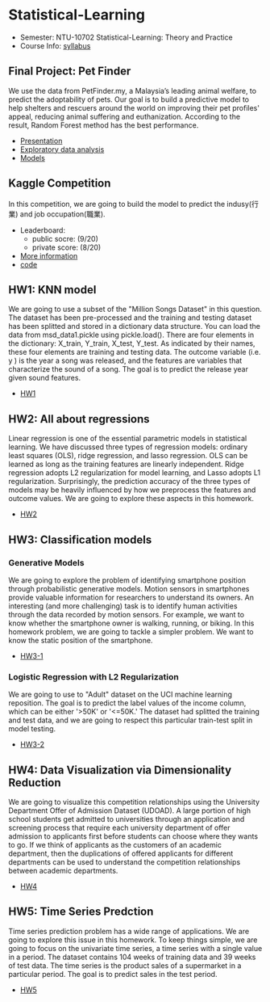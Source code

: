 # Statistical-Learning
- Semester: NTU-10702 Statistical-Learning: Theory and Practice
- Course Info: [syllabus](https://github.com/tzuhsuancheng/Statistical-Learning/blob/master/syllabus%202019%20v1.pdf)

## Final Project: Pet Finder
We use the data from PetFinder.my, a Malaysia’s leading animal welfare, to predict the adoptability of pets. Our goal is to build a predictive model to help shelters and rescuers around the world on improving their pet profiles' appeal, reducing animal suffering and euthanization. According to the result, Random Forest method has the best performance.
- [Presentation](https://github.com/tzuhsuancheng/Statistical-Learning/blob/master/Final-project/project_petfinder.pdf)
- [Exploratory data analysis](https://drive.google.com/drive/folders/15fOS1TACWvyGVULFeincHjdgY81oh7e-?fbclid=IwAR1jHRoq3x89sPcI_VVg92fHspn03Jtpy9_ydMqT535i9IU3Q2GlWqMCvlk)
- [Models](https://drive.google.com/drive/folders/1Fb_RlaEd44mLGa0yHcEJQfWPlfQsOKw-?fbclid=IwAR1jHRoq3x89sPcI_VVg92fHspn03Jtpy9_ydMqT535i9IU3Q2GlWqMCvlk)

## Kaggle Competition
In this competition, we are going to build the model to predict the indusy(行業) and job occupation(職業).
- Leaderboard:
  - public socre: (9/20)
  - private score: (8/20)
- [More information](https://www.kaggle.com/c/2019sl)
- [code](https://github.com/tzuhsuancheng/Statistical-Learning/blob/master/Kaggle-competition/Final.ipynb)


## HW1: KNN model
We are going to use a subset of the "Million Songs Dataset" in this question. The dataset has been pre-processed and the training and testing dataset has been splitted and stored in a dictionary data structure. You can load the data from msd_data1.pickle using pickle.load(). There are four elements in the dictionary: X_train, Y_train, X_test, Y_test. As indicated by their names, these four elements are training and testing data. The outcome variable (i.e.  y ) is the year a song was released, and the features are variables that characterize the sound of a song. The goal is to predict the release year given sound features.
- [HW1](https://github.com/tzuhsuancheng/Statistical-Learning/blob/master/HW1/homework1.ipynb)

## HW2: All about regressions
Linear regression is one of the essential parametric models in statistical learning. We have discussed three types of regression models: ordinary least squares (OLS), ridge regression, and lasso regression. OLS can be learned as long as the training features are linearly independent. Ridge regression adopts L2 regularization for model learning, and Lasso adopts L1 regularization. Surprisingly, the prediction accuracy of the three types of models may be heavily influenced by how we preprocess the features and outcome values. We are going to explore these aspects in this homework.
- [HW2](https://github.com/tzuhsuancheng/Statistical-Learning/blob/master/HW2/HW2.ipynb)

## HW3: Classification models
### Generative Models 
We are going to explore the problem of identifying smartphone position through probabilistic generative models. Motion sensors in smartphones provide valuable information for researchers to understand its owners. An interesting (and more challenging) task is to identify human activities through the data recorded by motion sensors. For example, we want to know whether the smartphone owner is walking, running, or biking. In this homework problem, we are going to tackle a simpler problem. We want to know the static position of the smartphone.
- [HW3-1](https://github.com/tzuhsuancheng/Statistical-Learning/blob/master/HW3/assignment3-1.ipynb) 

### Logistic Regression with L2 Regularization
We are going to use to "Adult" dataset on the UCI machine learning reposition. The goal is to predict the label values of the income column, which can be either '>50K' or '<=50K.' The dataset had splitted the training and test data, and we are going to respect this particular train-test split in model testing.
- [HW3-2](https://github.com/tzuhsuancheng/Statistical-Learning/blob/master/HW3/assignment3-2.ipynb)

## HW4: Data Visualization via Dimensionality Reduction
We are going to visualize this competition relationships using the University Department Offer of Admission Dataset (UDOAD).
A large portion of high school students get admitted to universities through an application and screening process that require each university department of offer admission to applicants first before students can choose where they wants to go. If we think of applicants as the customers of an academic department, then the duplications of offered applicants for different departments can be used to understand the competition relationships between academic departments. 
- [HW4](https://github.com/tzuhsuancheng/Statistical-Learning/blob/master/HW4/assignment_4.ipynb)

## HW5: Time Series Predction
Time series prediction problem has a wide range of applications. We are going to explore this issue in this homework. To keep things simple, we are going to focus on the univariate time series, a time series with a single value in a period. The dataset contains 104 weeks of training data and 39 weeks of test data. The time series is the product sales of a supermarket in a particular period. The goal is to predict sales in the test period. 
- [HW5](https://github.com/tzuhsuancheng/Statistical-Learning/blob/master/HW5/hw5_qv1.ipynb)
